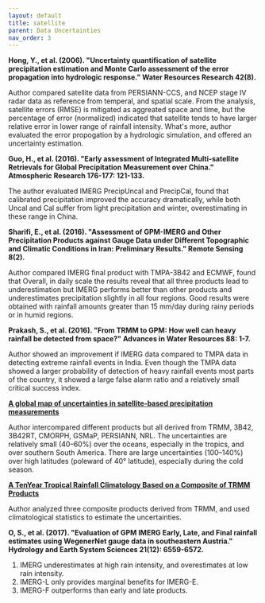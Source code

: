 ```yaml
---
layout: default
title: satellite
parent: Data Uncertainties
nav_order: 3
---
```


__Hong, Y., et al. (2006). "Uncertainty quantification of satellite precipitation estimation and Monte Carlo assessment of the error propagation into hydrologic response." Water Resources Research 42(8).__
	
Author compared satellite data from PERSIANN-CCS, and NCEP stage IV radar data as reference from temperal, and spatial scale. From the analysis, satellite errors (RMSE) is mitigated as aggreated space and time, but the percentage of error (normalized) indicated that satellite tends to have larger relative error in lower range of rainfall intensity. What's more, author evaluated the error propogation by a hydrologic simulation, and offered an uncertainty estimation.

__Guo, H., et al. (2016). "Early assessment of Integrated Multi-satellite Retrievals for Global Precipitation Measurement over China." Atmospheric Research 176-177: 121-133.__

The author evaluated IMERG PrecipUncal and PrecipCal, found that calibrated precipitation improved the accuracy dramatically, while both Uncal and Cal suffer from light precipitation and winter, overestimating in these range in China.

__Sharifi, E., et al. (2016). "Assessment of GPM-IMERG and Other Precipitation Products against Gauge Data under Different Topographic and Climatic Conditions in Iran: Preliminary Results." Remote Sensing 8(2).__

Author compared IMERG final product with TMPA-3B42 and ECMWF, found that Overall, in daily scale the results reveal that all three products lead to underestimation but IMERG performs better than other products and underestimates precipitation slightly in all four regions. Good results were obtained with rainfall amounts greater than 15 mm/day during rainy periods or in humid regions. 

__Prakash, S., et al. (2016). "From TRMM to GPM: How well can heavy rainfall be detected from space?" Advances in Water Resources 88: 1-7.__

Author showed an improvement if IMERG data compared to TMPA data in detecting extreme rainfall events in India. Even though the TMPA data showed a larger probability of detection of heavy rainfall events most parts of the country, it showed a large false alarm ratio and a relatively small critical success index.

[__A global map of uncertainties in satellite‐based precipitation measurements__](https://agupubs.onlinelibrary.wiley.com/doi/epdf/10.1029/2010GL046008)

Author intercompared different products but all derived from TRMM, 3B42, 3B42RT, CMORPH, GSMaP, PERSIANN, NRL. The uncertainties are relatively small (40–60%) over the oceans, especially in the tropics, and over southern South America. There are large uncertainties (100–140%) over high latitudes (poleward of 40° latitude), especially during the cold season.

[__A TenYear Tropical Rainfall Climatology Based on a Composite of TRMM Products__](https://www.jstage.jst.go.jp/article/jmsj/87A/0/87A_0_281/_pdf/-char/en)

Author analyzed three composite products derived from TRMM, and used climatological statistics to estimate the uncertainties.

__O, S., et al. (2017). "Evaluation of GPM IMERG Early, Late, and Final rainfall estimates using WegenerNet gauge data in southeastern Austria." Hydrology and Earth System Sciences 21(12): 6559-6572.__

1. IMERG underestimates at high rain intensity, and overestimates at low rain intensity.  
2. IMERG-L only provides marginal benefits for IMERG-E.  
3. IMERG-F outperforms than early and late products.   
